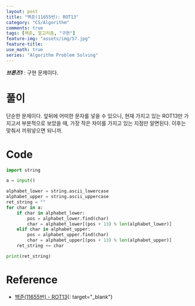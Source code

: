 ```yaml
---
layout: post
title: "백준(11655번): ROT13"
category: "CS/Algorithm"
comments: true
tags: [백준, 알고리즘, "구현"]
feature-img: "assets/img/57.jpg"
feature-title:
use_math: true
series: "Algorithm Problem Solving"
---
```


**_브론즈1_** : 구현 문제이다.

# 풀이

단순한 문제이다. 앞뒤에 어떠한 문자를 넣을 수 있으니, 현재 가지고 있는 ROT13만 가지고서 부분적으로 보았을 때, 가장 작은 차이를 가지고 있는 지점만 알면된다. 이후는 맞춰서 끼워넣으면 되니까.


# Code

```python
import string

a = input()

alphabet_lower = string.ascii_lowercase
alphabet_upper = string.ascii_uppercase
ret_string = ""
for char in a:
    if char in alphabet_lower:
        pos = alphabet_lower.find(char)
        char = alphabet_lower[(pos + 13) % len(alphabet_lower)]
    elif char in alphabet_upper:
        pos = alphabet_upper.find(char)
        char = alphabet_upper[(pos + 13) % len(alphabet_upper)]
    ret_string += char

print(ret_string)
```


# Reference

* [백준(11655번) - ROT13](https://www.acmicpc.net/problem/11655){: target="\_blank"}

